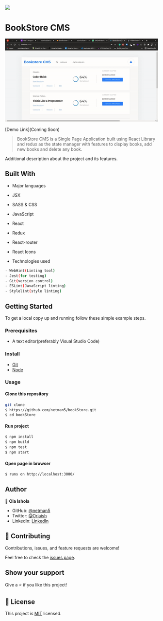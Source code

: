 ![](https://img.shields.io/badge/BookStoreCMS-dodgerblue)

# BookStore CMS

![bookStore UI](./public/image/../images/bookstore.gif)

[Demo Link](Coming Soon)

> BookStore CMS is a Single Page Application built using React Library and redux as the state manager with features to display books, add new books and delete any book.

Additional description about the project and its features.

## Built With

- Major languages
- JSX
- SASS & CSS
- JavaScript
- React
- Redux
- React-router
- React Icons

- Technologies used

```bash
- WebHint(Linting tool)
- Jest(for testing)
- Git(version control)
- ESLint(JavaScript linting)
- Stylelint(style linting)
```

## Getting Started

To get a local copy up and running follow these simple example steps.

### Prerequisites

- A text editor(preferably Visual Studio Code)

### Install

- [Git](https://git-scm.com/downloads)
- [Node](https://nodejs.org/en/download/)

### Usage

#### Clone this repository

```bash
git clone
$ https://github.com/netman5/bookStore.git
$ cd bookStore
```

#### Run project

```bash
$ npm install
$ npm build
$ npm test
$ npm start
```

#### Open page in browser

```bash
$ runs on http://localhost:3000/
```

## Author

👤 **Ola Ishola**

- GitHub: [@netman5](https://github.com/netman5)
- Twitter: [@Orlaish](https://twitter.com/Orlaish)
- LinkedIn: [LinkedIn](https://www.linkedin.com/in/ola-ishola/)

## 🤝 Contributing

Contributions, issues, and feature requests are welcome!

Feel free to check the [issues page](https://github.com/netman5/bookStore/issues).

## Show your support

Give a ⭐️ if you like this project!

## 📝 License

This project is [MIT](https://opensource.org/licenses/MIT) licensed.
